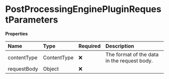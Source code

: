 # PostProcessingEnginePluginRequestParameters

**Properties**

| Name        | Type        | Required | Description                                 |
| :---------- | :---------- | :------- | :------------------------------------------ |
| contentType | ContentType | ❌       | The format of the data in the request body. |
| requestBody | Object      | ❌       |                                             |

<!-- This file was generated by liblab | https://liblab.com/ -->
